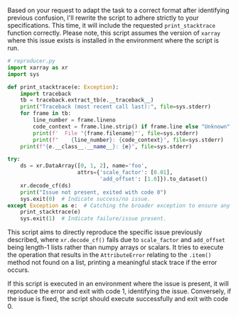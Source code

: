 Based on your request to adapt the task to a correct format after identifying previous confusion, I'll rewrite the script to adhere strictly to your specifications. This time, it will include the requested `print_stacktrace` function correctly. Please note, this script assumes the version of `xarray` where this issue exists is installed in the environment where the script is run.

```python
# reproducer.py
import xarray as xr
import sys

def print_stacktrace(e: Exception):
    import traceback
    tb = traceback.extract_tb(e.__traceback__)
    print("Traceback (most recent call last):", file=sys.stderr)
    for frame in tb:
        line_number = frame.lineno
        code_context = frame.line.strip() if frame.line else "Unknown"
        print(f'  File "{frame.filename}"', file=sys.stderr)
        print(f"    {line_number}: {code_context}", file=sys.stderr)
    print(f"{e.__class__.__name__}: {e}", file=sys.stderr)

try:
    ds = xr.DataArray([0, 1, 2], name='foo',
                      attrs={'scale_factor': [0.01],
                             'add_offset': [1.0]}).to_dataset()
    xr.decode_cf(ds)
    print("Issue not present, exited with code 0")
    sys.exit(0)  # Indicate success/no issue.
except Exception as e:  # Catching the broader exception to ensure any unexpected error is caught.
    print_stacktrace(e)
    sys.exit(1)  # Indicate failure/issue present.
```

This script aims to directly reproduce the specific issue previously described, where `xr.decode_cf()` fails due to `scale_factor` and `add_offset` being length-1 lists rather than numpy arrays or scalars. It tries to execute the operation that results in the `AttributeError` relating to the `.item()` method not found on a list, printing a meaningful stack trace if the error occurs.

If this script is executed in an environment where the issue is present, it will reproduce the error and exit with code 1, identifying the issue. Conversely, if the issue is fixed, the script should execute successfully and exit with code 0.